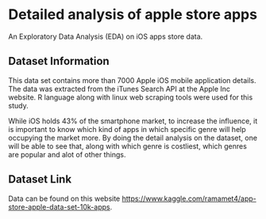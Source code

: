 # Detailed analysis of apple store apps

An Exploratory Data Analysis (EDA) on iOS apps store data.

## Dataset Information

This data set contains more than 7000 Apple iOS mobile application details. The data was extracted from the iTunes Search API at the Apple Inc website. R language along with linux web scraping tools were used for this study.

While iOS holds 43% of the smartphone market, to increase the influence, it is important to know which kind of apps in which specific genre will help occupying the market more. By doing the detail analysis on the dataset, one will be able to see that, along with which genre is costliest, which genres are popular and alot of other things.

## Dataset Link
Data can be found on this website https://www.kaggle.com/ramamet4/app-store-apple-data-set-10k-apps.
